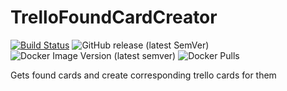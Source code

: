 # TrelloFoundCardCreator

[![Build Status](https://drone.k8s.grechka.family/api/badges/LostPetInitiative/TrelloFoundCardCreator/status.svg)](https://drone.k8s.grechka.family/LostPetInitiative/TrelloFoundCardCreator)
![GitHub release (latest SemVer)](https://img.shields.io/github/v/release/LostPetInitiative/TrelloFoundCardCreator?sort=semver)
![Docker Image Version (latest semver)](https://img.shields.io/docker/v/lostpetinitiative/trello-found-card-creator?label=docker%20image&sort=semver)
![Docker Pulls](https://img.shields.io/docker/pulls/lostpetinitiative/trello-found-card-creator)

Gets found cards and create corresponding trello cards for them
